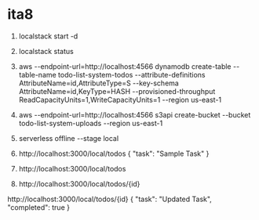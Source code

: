 # ita8

1. localstack start -d
2. localstack status
3. aws --endpoint-url=http://localhost:4566 dynamodb create-table --table-name todo-list-system-todos --attribute-definitions AttributeName=id,AttributeType=S --key-schema AttributeName=id,KeyType=HASH --provisioned-throughput ReadCapacityUnits=1,WriteCapacityUnits=1 --region us-east-1
4. aws --endpoint-url=http://localhost:4566 s3api create-bucket --bucket todo-list-system-uploads --region us-east-1
5. serverless offline --stage local



1. http://localhost:3000/local/todos
{
  "task": "Sample Task"
}

1. http://localhost:3000/local/todos

1. http://localhost:3000/local/todos/{id}

http://localhost:3000/local/todos/{id}
{
  "task": "Updated Task",
  "completed": true
}



